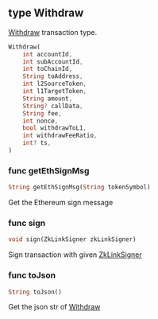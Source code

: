 ## type Withdraw
[Withdraw](../../../api-and-sdk/data-types/transaction/withdraw.md) transaction type.

```dart
Withdraw(
	int accountId,
	int subAccountId,
	int toChainId,
	String toAddress,
	int l2SourceToken,
	int l1TargetToken,
	String amount,
	String? callData,
	String fee,
	int nonce,
	bool withdrawToL1,
	int withdrawFeeRatio,
	int? ts,
)
```

### func getEthSignMsg

```dart
String getEthSignMsg(String tokenSymbol)
```

Get the Ethereum sign message

### func sign

```dart
void sign(ZkLinkSigner zkLinkSigner)
```

Sign transaction with given [ZkLinkSigner](../signer.md#type-zklinksigner)

### func toJson

```dart
String toJson()
```

Get the json str of [Withdraw](#type-withdraw)
